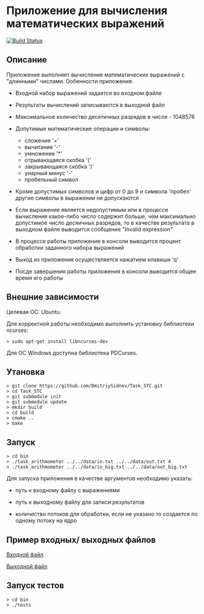 ﻿# Приложение для вычисления математических выражений

[![Build Status](https://api.travis-ci.org/DmitriySidnev/Task_STC.svg?branch=master)](https://travis-ci.org/DmitriySidnev/Task_STC)

## Описание
Приложение выполняет вычисление математических выражений с "длинными" числами.
Ообенности приложения:

- Входной набор выражений задается во входном файле
- Результаты вычислений записываются в выходной файл
- Максимальное количество десятичных разрядов в числе - 1048576
- Допутимые математические операции и символы:
  - сложение '+'
  - вычитание '-'
  - умножение '*'
  - отрывающаяся скобка '('
  - закрывающаяся скобка ')'
  - унарный минус '-'
  - пробельный символ

- Кроме допустимых символов и цифр от 0 до 9 и символа 'пробел' другие символы в выражении не допускаются
- Если выражение является недопустимым или в процессе вычисления какое-либо число содержит больше, чем максимально допустимое число десяичных разрядов, то в качестве результата в выходном файле выводится сообщение "Invalid expression"
- В процессе работы приложения в консоли выводится процент обработки заданного набора выражений
- Выход из приложения осуществляется нажатием клавиши 'q'
- Посде завершения работы приложения в консоли выводится общее время его работы

## Внешние зависимости

Целевая ОС: Ubuntu.

Для корректной работы необходимо выполнить установку библиотеки ncurses:

```
> sudo apt-get install libncurses-dev
```
Для ОС Windows доступна библиотека PDCurses.

## Утановка

```
> git clone https://github.com/DmitriySidnev/Task_STC.git
> cd Task_STC
> git submodule init
> git submodule update
> mkdir build
> cd build
> cmake ..
> make
```

## Запуск

```
> cd bin
> ./task_arithmometer ../../data/in.txt ../../data/out.txt 4
> ./task_arithmometer ../../data/in_big.txt ../../data/out_big.txt
```

Для запуска приложения в качестве аргументов необходимо указать:

- путь к входному файлу с выражениями

- путь к выходному файлу для записи результатов

- количество потоков для обработки, если не указано то создается по одному потоку на ядро

## Пример входных/ выходных файлов

[Входной файл](https://github.com/DmitriySidnev/Task_STC/blob/master/data/in.txt)

[Выходной файл](https://github.com/DmitriySidnev/Task_STC/blob/master/data/out.txt)

## Запуск тестов

```
> cd bin
> ./tests
```
